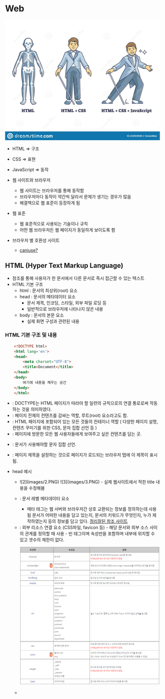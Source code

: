# Web
  
  ![0](images/0.jpg)

  - HTML => 구조
  - CSS => 표현
  - JavaScript => 동작

  - 웹 사이트와 브라우저
    - 웹 사이트는 브라우저를 통해 동작함
    - 브라우저마다 동작이 약간씩 달라서 문제가 생기는 경우가 많음
    - 해결책으로 웹 표준이 등장하게 됨

  - 웹 표준
    - 웹 표준적으로 사용되는 기술이나 규칙
    - 어떤 웹 브라우저든 웹 페이지가 동일하게 보이도록 함

  - 브라우저 별 호환성 사이트
    - [caniuse?](https://caniuse.com/)

## HTML (Hyper Text Markup Language)

  - 참조를 통해 사용자가 한 문서에서 다른 문서로 즉시 접근할 수 있는 텍스트
  - HTML 기본 구조
    - html : 문서의 최상위(root) 요소
    - head : 문서의 메타데이터 요소
      - 문서 제목, 인코딩, 스타일, 외부 파일 로딩 등
      - 일반적으로 브라우저에 나타나지 않은 내용
    - body : 문서의 본문 요소
      - 실제 화면 구성과 관련된 내용

### HTML 기본 구조 및 내용

```html
    <!DOCTYPE html>
    <html lang='en'>
    <head>
        <meta charset="UTF-8">
        <title>Document</title>
    </head>
    <body>
        여기에 내용을 채우는 공간
    </body>
    </html>
```
  - <!DOCTYPE html> : DOCTYPE는 HTML 페이지가 따라야 할 일련의 규칙으로의 연결 통로로써 작동하는 것을 의미하였다.
  - <html></html> : 페이지 전체의 컨텐츠를 감싸는 역할, 루트(root) 요소라고도 함.
  - <head></head> : HTML 페이지에 포함되어 있는 모든 것들의 컨테이너 역할 ( 다양한 페이지 설명, 컨텐츠 꾸미기를 위한 CSS, 문자 집합 선언 등 )
  - <body></body> : 페이지에 방문한 모든 웹 사용자들에게 보여주고 싶은 컨텐츠를 담는 곳.
  - <meta charset="UTF-8"> : 문서가 사용해야할 문자 집합 선언.
  - <title></title> : 페이지 제목을 설정하는 것으로 페이지가 로드되는 브라우저 탭에 이 제목이 표시됨.
        
   - head 예시
      - <title> : 브라우저 상단 타이틀
        - <title>이 사이에 적는 이름으로 변경됨</title>
        ![2](images/2.PNG)
        ![3](images/3.PNG)
        - 실제 웹사이트에서 적힌 title 내용을 수정해봄

      - <meta> : 문서 레벨 메타데이터 요소
        - 메타 태그는 웹 서버와 브라우저간 상호 교환되는 정보를 정의하는데 사용됨 문서가 어떠한 내용을 담고 있는지, 문서의 키워드가 무엇인지, 누가 제작하였는지 등의 정보를 담고 있다.
        [정리잘된 참조 사이트](https://webclub.tistory.com/354)

      - <link> : 외부 리소스 연결 요소 (CSS파일, favicon 등)
        - 해당 문서와 외부 소스 사이의 관계를 정의할 때 사용
        - 빈 태그이며 속성만을 포함하며 <head> 내부에 위치할 수 있고 갯수의 제한이 없다.

        ![4](images/4.PNG)

      - <script> : 스크립트 요소 (JavaScript 파일/코드)
        - HTML 문서에 Javascript 파일을 가져오는 요소이다.
        ![5](images/5.PNG)
        - 실제 script 가 없을 경우

      - <style> : CSS 직접 작성
        - CSS의 스타일을 HTML 요소에 직접 설정할 수 있다 오직 단 하나의 HTML 요소에만 스타일을 적용할 수 있다.
        - 글자색, 글자크기, 배경색, 글자 정렬 등
        ![6](images/6.PNG)
        ![7](images/7.PNG)

      - Open Graph Protocol
       - 메타 데이터를 표현하는 새로운 규약
       - HTML 문서의 메타 데이터를 통해 문서의 정보를 전달
       - 메타정보에 해당하는 제목, 설명 등을 쓸 수 있도록 정의
       - og(open graph protocol)을 지원할 경우 웹사이트에 들어가기 전에 뭐하는 사이트인지 알 수 있다.
       ![8](images/8.PNG)
       ![9](images/9.jpg)

   - 요소(element)

    > <h1> contents </h1> html 요소는 태그와 내용으로 구성되어있다.
      - HTML 요소는 시작 태그와 종료 태그 그리고 태그 사이에 위치한 내용으로 구성
      - 요소는 태그로 감싸는 것으로 그 정보의 성격과 의미를 정의
      - 내용이 없는 태그들도 존재(닫는 태그가 없음)
        - br, hr, img, input, link, meta
      - 요소는 중첩이될 수 있다.
        - 요소의 중첩을 통해 하나의 문서를 구조화
        - 여는 태그와 닫는 태그의 쌍을 잘 확인해야 한다. (오류가 발생하는 것이 아닌 레이아웃이 깨져서 나타남)
      **[참조할만한 사이트](https://developer.mozilla.org/ko/docs/Web/HTML/Element)**

    - 속성(attribute)
    > <a href="https://google.com"></a> 태그별로 사용할 수 있는 속성은 다르다. (공백 없이!!, 쌍따옴표 사용(" <<))
      - 속성을 통해 태그의 부가적인 정보를 설정할 수 있음
      - 요소는 속성을 가질 수 있으며, 경로나 크기와 같은 추가적인 정보 제공
      - 요소의 시작 태그에 작성하며 보통 이름과 값이 하나의 쌍으로 존재
      - 태그와 상관없이 사용 가능한 속성(HTML Global Attribute)들도 있음
        - 주요 범위
         1. <HTML> : 문서 범위를 설정
         2. <head> : 문서의 정보를 설정
         3. <body> : html 문서의 구조를 설정
        
        - 메타데이터
         1. <title> : 브라우저의 제목 표시줄이나 페이지 탭에 보여지는 문서의 제목을 설정
         2. <base /> : html 문서에 포함된 모든 상대 URL들의 기준 URL를 설정 ( 한 문서에 하나의 <base /> 요소만 포함 가능)
         3. <link /> : 외부 리소스의 연결 및 현재 문서와의 관계를 명시 ( HTML, CSS, ICON 등 가져오기)
         ![10](images/10.PNG)
         4. <meta /> : 기타 메타데이터 요소( <link />, <style> 같은 )로 나타낼 수 없는 메타데이터를 나타내기 위해 설정. ( 검색엔진 혹은 브라우저에 정보 제공 )
         ![11](images/11.PNG)
         5. <style> : 스타일 정보(CSS) 설정

        - 콘텐츠 구분
         1. <h1>,<h2>,<h3>,<h4>,<h5>,<h6> : 문서의 정보 계층을 구조화
         ![12](images/12.PNG)
         2. header : 문서의 헤더를 설정 ( 제목, 로고, 검색 등 )
         ![13](images/13.PNG)
         3. footer : 문서의 푸터 ( 하단의 저작권, 작성자, 관련 문서 등 )
         ![14](images/14.PNG)
         4. main : 문서의 주요 콘텐츠 설정 ( IE 지원 불가, 한 문서에 하나의 <main> 요소만 포함 가능 )
         ![15](images/15.PNG)
         5. article : 독립적으로 구분되거나 재사용 가능한 영역을 설정 ( <h1> ~ <h6> 포함하여 식별, 작성일자와 시간을 <time>의 datetime 속성으로 작성)
         6. div 아무것도 나타내지 않는 콘텐츠 영역을 설정 ( 꾸미는 목적으로 사용됨 )

        - 문자 콘텐츠
         1. <ol>, <ul>, <li>
           - <ol>과 <ul> 은 자식으로 <li> 만 포함이 가능하며 ol은 정렬된 항목, ul은 정렬되지 않은 항목
         ![16](images/16.PNG)
         2. <dl>, <dt>, <dd>
           - <dt>와 <dd> 쌍들의 영역 <dl> 을 설정 dl 은 dd, dt 만을 포함해야 하며 Key/Value 형태를 표시할 때 유용함.
         ![17](images/17.PNG)
         ![18](images/18.PNG)
         3. <p> : 하나의 문단을 설정
         ![19](images/19.PNG)
         ![20](images/20.PNG)
         4. <hr /> : 문단의 분리를 위해 설정
         ![21](images/21.PNG)
         ![22](images/22.PNG)
         5. <pre> 서식이 미리 지정된 텍스트를 설정
           - 텍스트의 공백과 줄바꿈을 유지하여 표시할 수 있음.
         ![23](images/23.PNG)
         ![24](images/24.PNG)

        **추가적으로 더 많은 종류가 있으며 참조할 사이트 첨부**
        [elements 참조사이트](https://heropy.blog/2019/05/26/html-elements/)

      - HTML Global Attribute
        - 모든 HTML 요소가 공통으로 사용할 수 있는 대표적인 속성
          - id : 문서 전체에서 유일한 고유 식별자 지정
          - class : 공백으로 구분된 해당 요소의 클래스의 목록 ( CSS, JS에서 요소를 선택하거나 접근 )
          - data-* : 페이지에 개인 사용자 정의 데이터를 저장하기 위해 사용
          - style : inline 스타일
          - title : 요소에 대한 추가 정보 지정
          - tabindex : 요소의 탭 순서

    - 렌더링(Rendering)
      - 웹사이트 코드를 사용자가 보게 되는 웹 사이트로 바꾸는 과정
      - [참조사이트](​https://d2.naver.com/helloworld/59361)
    
    - DOM(Document Object Model) 트리
      - 텍스트 파일인 HTML 문서를 브라우저에 렌더링 하기 위한 구조
      - HTML 문서에 대한 모델을 구성함
      - HTML 문서 내의 각 요소에 접근 / 수정에 필요한 프로퍼티와 메서드를 제공함

        ![1](images/1.png)
    - 인라인 / 블록 요소
      - HTML 요소는 크게 인라인 / 블록 요소로 나뉨
      - 인라인 요소는 글자처럼 취급
      - 블록 요소는 한 줄 모두 사용
      ![25](images/25.png)

    - 텍스트 요소
      ![26](images/26.PNG)

## CSS (Cascading Style Sheets)
  - 스타일을 지정하기 위한 언어
  - 기본 구문
```css
    h1(선택자) {
        color : blue; /* 선언 */
        font-size(속성) : 15px(값);
    }
```
  - CSS 구문은 선택자를 통해 스타일을 지정할 HTML 요소를 선택
  - 중괄호 안에서는 속성과 값, 하나의 쌍으로 이루어진 선언을 진행
  - 각 쌍은 선택한 요소의 속성, 속성에 부여할 값을 의미
    - 속성(Property) : 어떤 스타일 기능을 변경할지 결정
    - 값(Value) : 어떻게 스타일 기능을 변경할지 결정
  
  - CSS 정의 방법
    - 인라인(inline)
    - 내부 참조(embedding) - <style>
    - 외부 참조(link file) - 분리된 CSS 파일

    1. 인라인
      ![27](images/27.PNG)
      ![28](images/28.PNG)
    
    2. 내부 참조
      ![29](images/29.PNG)
      ![30](images/30.PNG)

    3. 외부 참조
      ![31](images/31.PNG)
      ![32](images/32.PNG)

  - 스타일 적용의 우선순위
    - 위 방법들이 혼합될 경우 1, 2, 3의 순서대로 스타일 적용이 우선순위가 된다.
    - 인라인 스타일이 적용된 태그는 내부나 외부 스타일 시트와는 상관없이 인라인 스타일이 적용되고 내부 스타일 시트와 외부 스타일 시트는 가장 마지막에 적용된 스타일 시트가 적용된다.
    ( 인라인 > 내부 == 외부 )

  - CSS 선택자
    - HTML 요소 선택자
    - 아이디(id) 선택자
      - '#' 문자로 시작하며, 해당 아이디가 적용된 항목을 선택
      - 일반적으로 하나의 문서에 1번만 사용
      - 여러번 사용해도 동작하지만, 단일 id 사용하는 것을 권장
    - 클래스(class) 선택자
      - 마침표(.)문자로 시작하며, 해당 클래스가 적용된 항목을 선택

    1. 전체 선택자 : ( * 을 이용하여 선택 )
      ![33](images/33.PNG)
      ![34](images/34.PNG)

    2. HTML 요소 선택자 : CSS를 적용할 대상으로 HTML 요소의 이름을 직접 사용하여 선택
      ![35](images/35.PNG)
      ![36](images/36.PNG)

    3. 아이디(id) 선택자 : CSS를 적용할 대상으로 특정 요소를 선택할 때 사용 ( 여러 요소 중 특정 아이디 이름을 가진 요소만을 선택 )
      ![37](images/37.PNG)
      ![38](images/38.PNG)

    4. 클래스(class) 선택자 : 특정 집단의 여러 요소를 한 번에 선택할 때 사용
      ![39](images/39.PNG)
      ![40](images/40.PNG)

    5. 그룹 선택자 : 여러 선택자를 같이 사용하고자 할 때 사용한다. 쉼표(,)로 구분하여 연결한다.
      ![41](images/41.PNG)
      ![42](images/42.PNG)

**참고할만한 사이트**
[w3schools](https://www.w3schools.com/tags/tag_meta.asp)
[TCPschool](http://www.tcpschool.com/)